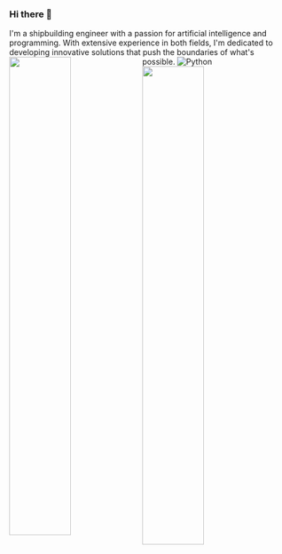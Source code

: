 ### Hi there 👋
I'm a shipbuilding engineer with a passion for artificial intelligence and programming. With extensive experience in both fields, I'm dedicated to developing innovative solutions that push the boundaries of what's possible.
<img align="left" width="47%" src="https://github-readme-stats.vercel.app/api?username=pooryakhorsandy&show_icons=true&theme=radical" />
<img align="left" width="47%" src="https://github-readme-stats.vercel.app/api/top-langs/?username=pooryakhorsandy&layout=compact" />
<img alt="Python" src="https://img.shields.io/badge/python-%2314354c.svg?style=for-the-badge&logo=python&logoColor=white"/>
